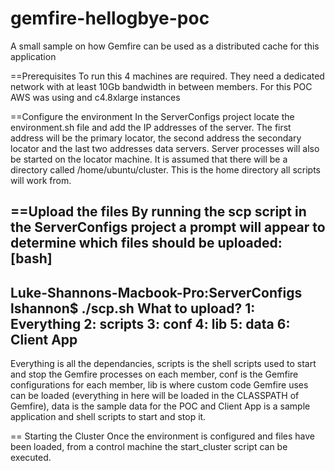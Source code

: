 # gemfire-hellogbye-poc
A small sample on how Gemfire can be used as a distributed cache for this application

==Prerequisites
To run this 4 machines are required. They need a dedicated network with at least 10Gb bandwidth in between members. For this POC AWS was using and c4.8xlarge instances

==Configure the environment
In the ServerConfigs project locate the environment.sh file and add the IP addresses of the server. The first address will be the primary locator, the second address the secondary locator and the last two addresses data servers. Server processes will also be started on the locator machine. It is assumed that there will be a directory called /home/ubuntu/cluster. This is the home directory all scripts will work from.

==Upload the files
By running the scp script in the ServerConfigs project a prompt will appear to determine which files should be uploaded:
[bash]
----
Luke-Shannons-Macbook-Pro:ServerConfigs lshannon$ ./scp.sh 
What to upload?
1: Everything
2: scripts
3: conf
4: lib
5: data
6: Client App
----
Everything is all the dependancies, scripts is the shell scripts used to start and stop the Gemfire processes on each member, conf is the Gemfire configurations for each member, lib is where custom code Gemfire uses can be loaded (everything in here will be loaded in the CLASSPATH of Gemfire), data is the sample data for the POC and Client App is a sample application and shell scripts to start and stop it.

== Starting the Cluster
Once the environment is configured and files have been loaded, from a control machine the start_cluster script can be executed.
